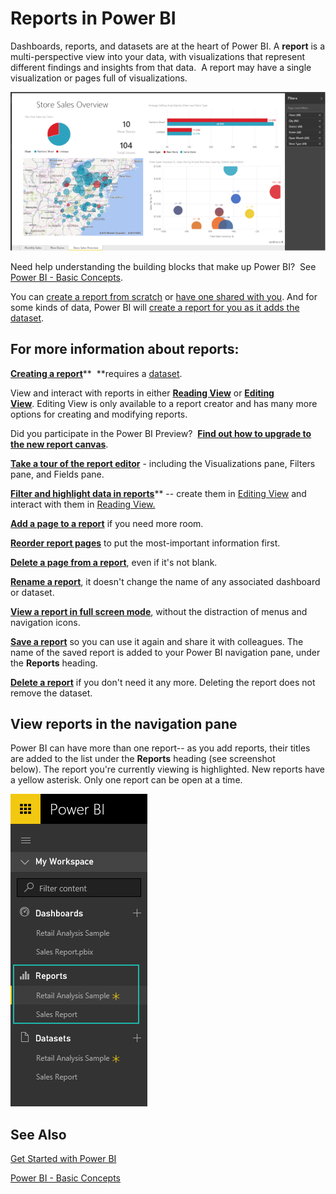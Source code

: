 ﻿<properties
   pageTitle="Reports in Power BI"
   description="Reports in Power BI"
   services="powerbi"
   documentationCenter=""
   authors="mihart"
   manager="mblythe"
   editor=""
   tags=""/>

<tags
   ms.service="powerbi"
   ms.devlang="NA"
   ms.topic="article"
   ms.tgt_pltfrm="NA"
   ms.workload="powerbi"
   ms.date="09/28/2015"
   ms.author="mihart"/>
# Reports in Power BI

Dashboards, reports, and datasets are at the heart of Power BI. A **report** is a multi-perspective view into your data, with visualizations that represent different findings and insights from that data.  A report may have a single visualization or pages full of visualizations.

![](media/powerbi-service-reports/reportview.png)

Need help understanding the building blocks that make up Power BI?  See [Power BI - Basic Concepts](powerbi-service-basic-concepts.md).

You can [create a report from scratch](powerbi-service-create-a-new-report.md) or [have one shared with you](powerbi-service-share-unshare-dashboard.md). And for some kinds of data, Power BI will [create a report for you as it adds the dataset](powerbi-service-get-data.md).  

## For more information about reports:

[**Creating a report**](powerbi-service-create-a-new-report.md)**  **requires a [dataset](powerbi-service-get-data.md).  

View and interact with reports in either [**Reading View**](powerbi-service-interact-with-a-report-in-reading-view.md) or **[Editing View](powerbi-service-interact-with-a-report-in-editing-view.md)**. Editing View is only available to a report creator and has many more options for creating and modifying reports.

Did you participate in the Power BI Preview?  [**Find out how to upgrade to the new report canvas**](powerbi-service-converting-your-reports-to-the-new-report-editor.md).

[**Take a tour of the report editor**](powerbi-service-the-report-editor-take-a-tour.md) - including the Visualizations pane, Filters pane, and Fields pane.

[**Filter and highlight data in reports**](powerbi-service-about-filters-and-highlighting-in-reports.md)** -- create them in [Editing View](powerbi-service-interact-with-a-report-in-editing-view.md) and interact with them in [Reading View.](powerbi-service-interact-with-a-report-in-reading-view.md)

[**Add a page to a report**](powerbi-service-add-a-page-to-a-report.md) if you need more room.

[**Reorder report pages**](powerbi-service-reorder-pages-in-a-report.md) to put the most-important information first.

[**Delete a page from a report**](powerbi-service-delete-a-page-from-a-report.md), even if it's not blank.

[**Rename a report**](powerbi-service-rename-a-report.md), it doesn't change the name of any associated dashboard or dataset.

[**View a report in full screen mode**](powerbi-service-display-dashboard-report-in-full-screen-mode.md), without the distraction of menus and navigation icons.

[**Save a report**](powerbi-service-save-a-report.md) so you can use it again and share it with colleagues. The name of the saved report is added to your Power BI navigation pane, under the **Reports** heading.

**[Delete a report](powerbi-service-delete-a-report.md)** if you don't need it any more. Deleting the report does not remove the dataset.

## View reports in the navigation pane

Power BI can have more than one report-- as you add reports, their titles are added to the list under the **Reports** heading (see screenshot below). The report you're currently viewing is highlighted. New reports have a yellow asterisk. Only one report can be open at a time.

![](media/powerbi-service-reports/navigator.png)

## See Also

[Get Started with Power BI](powerbi-service-get-started.md) 

[Power BI - Basic Concepts](powerbi-service-basic-concepts.md)
